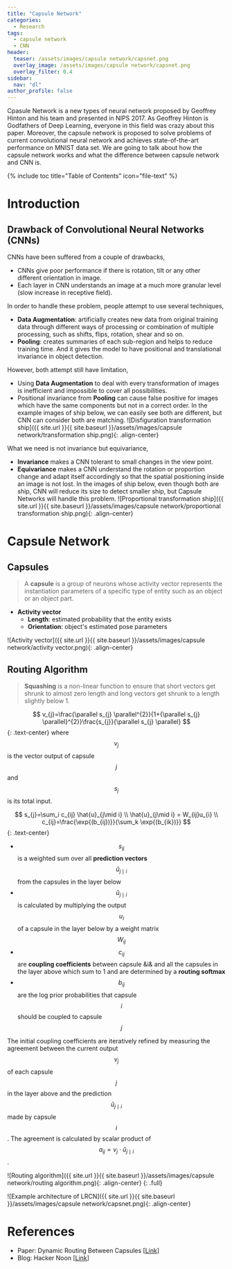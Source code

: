 ```yaml
---
title: "Capsule Network"
categories:
  - Research
tags:
  - capsule network
  - CNN
header:
  teaser: /assets/images/capsule network/capsnet.png
  overlay_image: /assets/images/capsule network/capsnet.png
  overlay_filter: 0.4
sidebar:
  nav: "dl"
author_profile: false
---
```


Cpasule Network is a new types of neural network proposed by Geoffrey Hinton and his team and presented in NIPS 2017.
As Geoffrey Hinton is Godfathers of Deep Learning, everyone in this field was crazy about this paper.
Moreover, the capsule network is proposed to solve problems of current convolutional neural network and achieves state-of-the-art performance on MNIST data set.
We are going to talk about how the capsule network works and what the difference between capsule network and CNN is.

{% include toc title="Table of Contents" icon="file-text" %}

# Introduction

## Drawback of Convolutional Neural Networks (CNNs)
CNNs have been suffered from a couple of drawbacks,
  - CNNs give poor performance if there is rotation, tilt or any other different orientation in image.
  - Each layer in CNN understands an image at a much more granular level (slow increase in receptive field).

In order to handle these problem, people attempt to use several techniques,
  - **Data Augmentation**: artificially creates new data from original training data through different ways of processing or combination of multiple processing, such as shifts, flips, rotation, shear and so on.
  - **Pooling**: creates summaries of each sub-region and helps to reduce training time.
  And it gives the model to have positional and translational invariance in object detection.
  
However, both attempt still have limitation,
  - Using **Data Augmentation** to deal with every transformation of images is inefficient and impossible to cover all possibilities.
  - Positional invariance from **Pooling** can cause false positive for images which have the same components but not in a correct order.
  In the example images of ship below, we can easily see both are different, but CNN can consider both are matching.
![Disfiguration transformation ship]({{ site.url }}{{ site.baseurl }}/assets/images/capsule network/transformation ship.png){: .align-center}
  
What we need is not invariance but equivariance,
  - **Invariance** makes a CNN tolerant to small changes in the view point.
  - **Equivariance** makes a CNN understand the rotation or proportion change and adapt itself accordingly so that the spatial positioning inside an image is not lost.
  In the images of ship below, even though both are ship, CNN will reduce its size to detect smaller ship, but Capsule Networks will handle this problem.
![Proportional transformation ship]({{ site.url }}{{ site.baseurl }}/assets/images/capsule network/proportional transformation ship.png){: .align-center}

# Capsule Network
## Capsules
> A **capsule** is a group of neurons whose activity vector represents the instantiation parameters of a specific type of entity such as an object or an object part.

- **Activity vector**
  - **Length**: estimated probability that the entity exists
  - **Orientation**: object's estimated pose parameters
  
![Activity vector]({{ site.url }}{{ site.baseurl }}/assets/images/capsule network/activity vector.png){: .align-center}

## Routing Algorithm
> **Squashing** is a non-linear function to ensure that short vectors get shrunk to almost zero length and long vectors get shrunk to a length slightly below 1.

$$
v_{j}=\frac{\parallel s_{j} \parallel^{2}}{1+{\parallel s_{j} \parallel}^{2}}\frac{s_{j}}{\parallel s_{j} \parallel}
$${: .text-center}
where $$v_{j}$$ is the vector output of capsule $$j$$ and $$s_{j}$$ is its total input.

$$
s_{j}=\sum_i c_{ij} \hat{u}_{j\mid i} \\
\hat{u}_{j\mid i} = W_{ij}u_{i} \\
c_{ij}=\frac{\exp{(b_{ij})}}{\sum_k \exp{(b_{ik})}}
$${: .text-center}
  - $$s_{ij}$$ is a weighted sum over all **prediction vectors** $$\hat{u}_{j\mid i}$$ from the capsules in the layer below
  - $$\hat{u}_{j\mid i}$$ is calculated by multiplying the output $$u_{i}$$ of a capsule in the layer below by a weight matrix $$W_{ij}$$
  - $$c_{ij}$$ are **coupling coefficients** between capsule &i& and all the capsules in the layer above which sum to 1 and are determined by a **routing softmax**
  - $$b_{ij}$$ are the log prior probabilities that capsule $$i$$ should be coupled to capsule $$j$$
  
The initial coupling coefficients are iteratively refined by measuring the agreement between the current output $$v_{j}$$ of each capsule $$j$$ in the layer above and the prediction $$\hat{u}_{j\mid i}$$ made by capsule $$i$$.
The agreement is calculated by scalar product of $$a_{ij}=v_{j} \cdot \hat{u}_{j\mid i}$$.

![Routing algorithm]({{ site.url }}{{ site.baseurl }}/assets/images/capsule network/routing algorithm.png){: .align-center}
{: .full}

![Example architecture of LRCN]({{ site.url }}{{ site.baseurl }}/assets/images/capsule network/capsnet.png){: .align-center}

# References
- Paper: Dynamic Routing Between Capsules [[Link](https://arxiv.org/abs/1710.09829)]
- Blog: Hacker Noon [[Link](https://hackernoon.com/what-is-a-capsnet-or-capsule-network-2bfbe48769cc)]